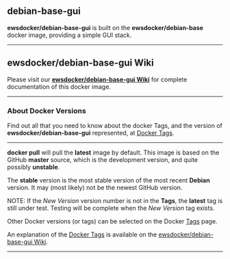 ## debian-base-gui
**ewsdocker/debian-base-gui** is built on the **ewsdocker/debian-base** docker image, providing a simple GUI stack.  
____  

## ewsdocker/debian-base-gui Wiki  

Please visit our [**ewsdocker/debian-base-gui Wiki**](https://github.com/ewsdocker/debian-base-gui/wiki) for complete documentation of this docker image.  
____  

### About Docker Versions  

Find out all that you need to know about the docker Tags, and the version of **ewsdocker/debian-base-gui** represented, at [Docker Tags](https://github.com/ewsdocker/debian-base-gui/wiki/DockerTags).  
_____________________  

**docker pull** will pull the **latest** image by default.  This image is based on the GitHub **master** source, which is the development version, and quite possibly **unstable**.  

The **stable** version is the most stable version of the most recent **Debian** version.  It may (most likely) not be the newest GitHub version.  

NOTE: If the _New Version_ version number is not in the **Tags**, the **latest** tag is still under test.  Testing will be complete when the _New Version_ tag exists.

Other Docker versions (or tags) can be selected on the Docker [Tags](https://hub.docker.com/r/ewsdocker/debian-base-gui/tags/) page.  

An explanation of the [Docker Tags](https://github.com/ewsdocker/debian-base-gui/wiki/DockerTags) is available on the [ewsdocker/debian-base-gui Wiki](https://github.com/ewsdocker/debian-base-gui/wiki).
____
